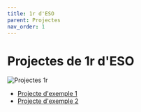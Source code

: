 ```yaml
---
title: 1r d'ESO
parent: Projectes
nav_order: 1
---
```


# Projectes de 1r d'ESO

![Projectes 1r](https://placehold.co/600x200?text=1r+d'ESO)

- [Projecte d'exemple 1](#)
- [Projecte d'exemple 2](#)
